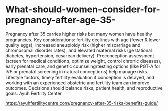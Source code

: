 # What-should-women-consider-for-pregnancy-after-age-35-

Pregnancy after 35 carries higher risks but many women have healthy pregnancies. Key considerations: fertility declines with age (fewer & lower quality eggs), increased aneuploidy risk (higher miscarriage and chromosomal disorder rates), and elevated maternal risks (gestational diabetes, hypertension, cesarean delivery). Preconception assessment (screen for medical conditions, optimize weight, control chronic diseases), early prenatal care, and genetic counseling/testing options (like PGT-A for IVF or prenatal screening in natural conceptions) help manage risks. Lifestyle factors, timely fertility evaluation if conception is delayed, and working with an experienced obstetric and fertility team can improve outcomes. Decisions should balance risks, patient health, and reproductive goals. 
Ayuh Fertility Center

https://ayuhfertilitycentre.com/pregnancy-after-35-risks-benefits-guide/

